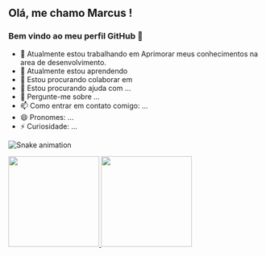 ## Olá, me chamo Marcus ! 
### Bem vindo ao meu perfil GitHub 👋


- 🔭 Atualmente estou trabalhando em Aprimorar meus conhecimentos na area de desenvolvimento.
- 🌱 Atualmente estou aprendendo 
- 👯 Estou procurando colaborar em 
- 🤔 Estou procurando ajuda com ...
- 💬 Pergunte-me sobre ...
- 📫 Como entrar em contato comigo: ...
- 😄 Pronomes: ...
- ⚡ Curiosidade: ...

![Snake animation](https://github.com/MarcusContatoDev/blob/output/github-contribution-grid-snake.svg)

<div>
<a href="https://github.com/MarcusContatoDev">
<img height="180em" src="https://github-readme-stats.vercel.app/api/top-langs/?username=MarcusContatoDev&layout=compact&langs_count=7&theme=dracula"/>
<img height="180em" src="https://github-readme-stats.vercel.app/api?username=v&show_icons=true&theme=dracula&include_all_commits=true&count_private=true"/>
</div>
